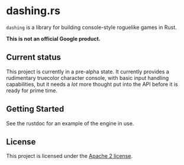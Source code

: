 # dashing.rs

`dashing` is a library for building console-style roguelike games in Rust.

**This is not an official Google product.**

## Current status

This project is currently in a pre-alpha state. It currently provides a rudimentary truecolor
character console, with basic input handling capabilities, but it needs a *lot* more thought put
into the API before it is ready for prime time.

## Getting Started

See the rustdoc for an example of the engine in use.

## License

This project is licensed under the [Apache 2 license](LICENSE).
